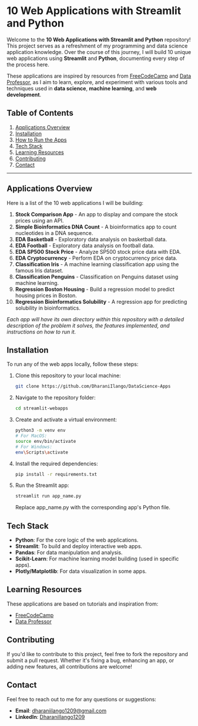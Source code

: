 # 10 Web Applications with Streamlit and Python

Welcome to the **10 Web Applications with Streamlit and Python** repository! This project serves as a refreshment of my programming and data science application knowledge. Over the course of this journey, I will build 10 unique web applications using **Streamlit** and **Python**, documenting every step of the process here.

These applications are inspired by resources from [FreeCodeCamp](https://www.freecodecamp.org/) and [Data Professor](https://www.youtube.com/c/DataProfessor), as I aim to learn, explore, and experiment with various tools and techniques used in **data science**, **machine learning**, and **web development**.

## Table of Contents

1. [Applications Overview](#applications-overview)
2. [Installation](#installation)
3. [How to Run the Apps](#how-to-run-the-apps)
4. [Tech Stack](#tech-stack)
5. [Learning Resources](#learning-resources)
6. [Contributing](#contributing)
7. [Contact](#contact)

---

## Applications Overview

Here is a list of the 10 web applications I will be building:

1. **Stock Comparison App** - An app to display and compare the stock prices using an API.
2. **Simple Bioinformatics DNA Count** - A bioinformatics app to count nucleotides in a DNA sequence.
3. **EDA Basketball** - Exploratory data analysis on basketball data.
4. **EDA Football** - Exploratory data analysis on football data.
5. **EDA SP500 Stock Price** - Analyze SP500 stock price data with EDA.
6. **EDA Cryptocurrency** - Perform EDA on cryptocurrency price data.
7. **Classification Iris** - A machine learning classification app using the famous Iris dataset.
8. **Classification Penguins** - Classification on Penguins dataset using machine learning.
9. **Regression Boston Housing** - Build a regression model to predict housing prices in Boston.
10. **Regression Bioinformatics Solubility** - A regression app for predicting solubility in bioinformatics.

_Each app will have its own directory within this repository with a detailed description of the problem it solves, the features implemented, and instructions on how to run it._

## Installation

To run any of the web apps locally, follow these steps:

1. Clone this repository to your local machine:

   ```bash
   git clone https://github.com/DharaniIlango/DataScience-Apps
   ```

2. Navigate to the repository folder:

   ```bash
   cd streamlit-webapps
   ```

3. Create and activate a virtual environment:

   ```bash
   python3 -m venv env
   # For MacOS:
   source env/bin/activate
   # For Windows:
   env\Scripts\activate
   ```

4. Install the required dependencies:

   ```bash
   pip install -r requirements.txt
   ```

5. Run the Streamlit app:
   ```bash
   streamlit run app_name.py
   ```
   Replace app_name.py with the corresponding app's Python file.

## Tech Stack

- **Python**: For the core logic of the web applications.
- **Streamlit**: To build and deploy interactive web apps.
- **Pandas**: For data manipulation and analysis.
- **Scikit-Learn**: For machine learning model building (used in specific apps).
- **Plotly/Matplotlib**: For data visualization in some apps.

## Learning Resources

These applications are based on tutorials and inspiration from:

- [FreeCodeCamp](https://www.freecodecamp.org/)
- [Data Professor](https://www.youtube.com/c/DataProfessor)

## Contributing

If you'd like to contribute to this project, feel free to fork the repository and submit a pull request. Whether it's fixing a bug, enhancing an app, or adding new features, all contributions are welcome!

## Contact

Feel free to reach out to me for any questions or suggestions:

- **Email**: [dharaniilango1209@gmail.com](mailto:dharaniilango1209@gmail.com)
- **LinkedIn**: [DharaniIlango1209](https://www.linkedin.com/in/dharaniilango1209/)
